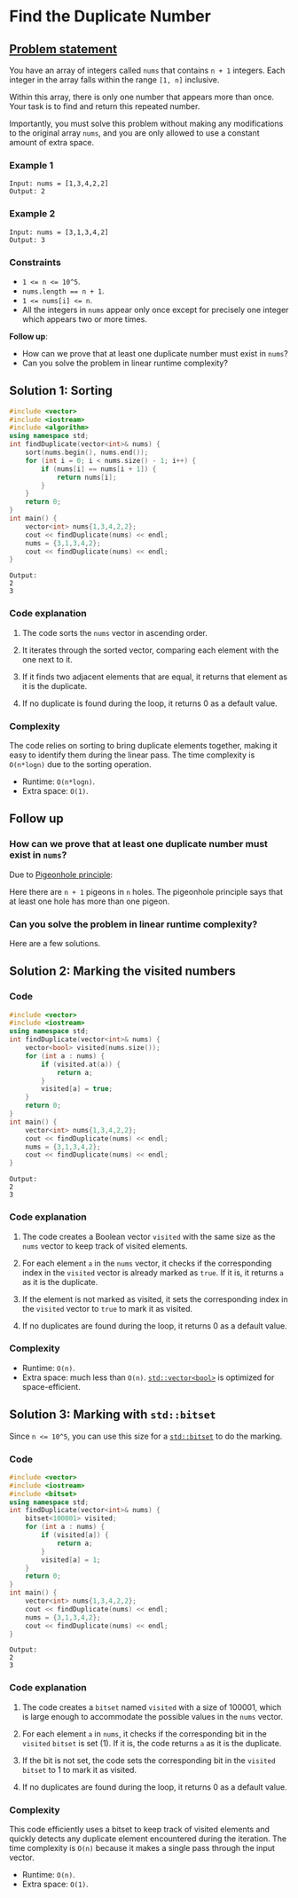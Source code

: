 # Find the Duplicate Number


## [Problem statement](https://leetcode.com/problems/find-the-duplicate-number/)

You have an array of integers called `nums` that contains `n + 1` integers. Each integer in the array falls within the range `[1, n]` inclusive.

Within this array, there is only one number that appears more than once. Your task is to find and return this repeated number.

Importantly, you must solve this problem without making any modifications to the original array `nums`, and you are only allowed to use a constant amount of extra space. 

### Example 1
```text
Input: nums = [1,3,4,2,2]
Output: 2
```

### Example 2
```text
Input: nums = [3,1,3,4,2]
Output: 3
``` 

### Constraints

* `1 <= n <= 10^5`.
* `nums.length == n + 1`.
* `1 <= nums[i] <= n`.
* All the integers in `nums` appear only once except for precisely one integer which appears two or more times.
 

**Follow up**:

* How can we prove that at least one duplicate number must exist in `nums`?
* Can you solve the problem in linear runtime complexity?


## Solution 1: Sorting

```cpp
#include <vector>
#include <iostream>
#include <algorithm>
using namespace std;
int findDuplicate(vector<int>& nums) {
    sort(nums.begin(), nums.end());
    for (int i = 0; i < nums.size() - 1; i++) {
        if (nums[i] == nums[i + 1]) {
            return nums[i];
        }
    }
    return 0;
}
int main() {
    vector<int> nums{1,3,4,2,2};
    cout << findDuplicate(nums) << endl;
    nums = {3,1,3,4,2};
    cout << findDuplicate(nums) << endl;
}
```
```text
Output:
2
3
```

### Code explanation

1. The code sorts the `nums` vector in ascending order.

2. It iterates through the sorted vector, comparing each element with the one next to it.

3. If it finds two adjacent elements that are equal, it returns that element as it is the duplicate.

4. If no duplicate is found during the loop, it returns 0 as a default value.


### Complexity
The code relies on sorting to bring duplicate elements together, making it easy to identify them during the linear pass. The time complexity is `O(n*logn)` due to the sorting operation.

* Runtime: `O(n*logn)`.
* Extra space: `O(1)`.

## Follow up

### How can we prove that at least one duplicate number must exist in `nums`?

Due to [Pigeonhole principle](https://en.wikipedia.org/wiki/Pigeonhole_principle):

Here there are `n + 1` pigeons in `n` holes. The pigeonhole principle says that at least one hole has more than one pigeon.

### Can you solve the problem in linear runtime complexity?
Here are a few solutions.

## Solution 2: Marking the visited numbers

### Code
```cpp
#include <vector>
#include <iostream>
using namespace std;
int findDuplicate(vector<int>& nums) {
    vector<bool> visited(nums.size());
    for (int a : nums) {
        if (visited.at(a)) {
            return a;
        }
        visited[a] = true;
    }
    return 0;
}
int main() {
    vector<int> nums{1,3,4,2,2};
    cout << findDuplicate(nums) << endl;
    nums = {3,1,3,4,2};
    cout << findDuplicate(nums) << endl;
}
```
```text
Output:
2
3
```

### Code explanation

1. The code creates a Boolean vector `visited` with the same size as the `nums` vector to keep track of visited elements.

2. For each element `a` in the `nums` vector, it checks if the corresponding index in the `visited` vector is already marked as `true`. If it is, it returns `a` as it is the duplicate.

3. If the element is not marked as visited, it sets the corresponding index in the `visited` vector to `true` to mark it as visited.

4. If no duplicates are found during the loop, it returns 0 as a default value.

### Complexity
* Runtime: `O(n)`.
* Extra space: much less than `O(n)`. [`std::vector<bool>`](https://en.cppreference.com/w/cpp/container/vector_bool) is optimized for space-efficient. 

## Solution 3: Marking with `std::bitset`

Since `n <= 10^5`, you can use this size for a [`std::bitset`](https://en.cppreference.com/w/cpp/utility/bitset) to do the marking. 

### Code
```cpp
#include <vector>
#include <iostream>
#include <bitset>
using namespace std;
int findDuplicate(vector<int>& nums) {
    bitset<100001> visited;
    for (int a : nums) {
        if (visited[a]) {
            return a;
        }
        visited[a] = 1;
    }
    return 0;
}
int main() {
    vector<int> nums{1,3,4,2,2};
    cout << findDuplicate(nums) << endl;
    nums = {3,1,3,4,2};
    cout << findDuplicate(nums) << endl;
}
```
```text
Output:
2
3
```

### Code explanation

1. The code creates a `bitset` named `visited` with a size of 100001, which is large enough to accommodate the possible values in the `nums` vector.

2. For each element `a` in `nums`, it checks if the corresponding bit in the `visited` `bitset` is set (1). If it is, the code returns `a` as it is the duplicate.

3. If the bit is not set, the code sets the corresponding bit in the `visited` `bitset` to 1 to mark it as visited.

4. If no duplicates are found during the loop, it returns 0 as a default value.

### Complexity
This code efficiently uses a bitset to keep track of visited elements and quickly detects any duplicate element encountered during the iteration. The time complexity is `O(n)` because it makes a single pass through the input vector.

* Runtime: `O(n)`.
* Extra space: `O(1)`. 

